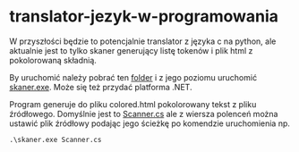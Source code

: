 # translator-jezyk-w-programowania
W przyszłości będzie to potencjalnie translator z języka c na python, ale aktualnie jest to tylko skaner generujący listę tokenów i plik html z pokolorowaną składnią.

By uruchomić należy pobrać ten [folder](bin/Debug/net7.0) i z jego poziomu uruchomić [skaner.exe](bin/Debug/net7.0/skaner.exe). Może się też przydać platforma .NET.

Program generuje do pliku colored.html pokolorowany tekst z pliku źródłowego. Domyślnie jest to [Scanner.cs](bin/Debug/net7.0/Scanner.cs) ale z wiersza polenceń można ustawić plik źródłowy podając jego ścieżkę po komendzie uruchomienia np.
```
.\skaner.exe Scanner.cs
```
